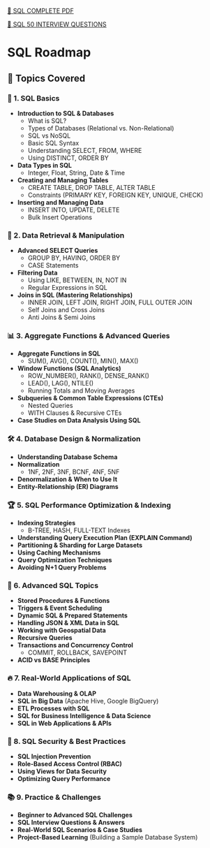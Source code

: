 [📘 SQL COMPLETE PDF](https://media.licdn.com/dms/document/media/v2/D561FAQEG0TZlLH8xbw/feedshare-document-pdf-analyzed/B56Zhh7rifHcAk-/0/1753989700515?e=1755129600&v=beta&t=BaDJ0jNQNwKx1wJB60BYl080KlzyNVK0w8nZYUGNKxA)

[📘 SQL 50 INTERVIEW QUESTIONS](https://media.licdn.com/dms/document/media/v2/D561FAQG1EtIMtvnZsQ/feedshare-document-pdf-analyzed/B56ZhjoutdHMAs-/0/1754018283527?e=1755129600&v=beta&t=JRbstr4s-ehVyQnkdsnGAJOZd4u1YCmRC5Jii8WUdio)



# SQL Roadmap

## 📌 Topics Covered

### 🔰 1. SQL Basics
- **Introduction to SQL & Databases**
  - What is SQL?
  - Types of Databases (Relational vs. Non-Relational)
  - SQL vs NoSQL
  - Basic SQL Syntax
  - Understanding SELECT, FROM, WHERE
  - Using DISTINCT, ORDER BY
- **Data Types in SQL**
  - Integer, Float, String, Date & Time
- **Creating and Managing Tables**
  - CREATE TABLE, DROP TABLE, ALTER TABLE
  - Constraints (PRIMARY KEY, FOREIGN KEY, UNIQUE, CHECK)
- **Inserting and Managing Data**
  - INSERT INTO, UPDATE, DELETE
  - Bulk Insert Operations

### 🔄 2. Data Retrieval & Manipulation
- **Advanced SELECT Queries**
  - GROUP BY, HAVING, ORDER BY
  - CASE Statements
- **Filtering Data**
  - Using LIKE, BETWEEN, IN, NOT IN
  - Regular Expressions in SQL
- **Joins in SQL (Mastering Relationships)**
  - INNER JOIN, LEFT JOIN, RIGHT JOIN, FULL OUTER JOIN
  - Self Joins and Cross Joins
  - Anti Joins & Semi Joins

### 📊 3. Aggregate Functions & Advanced Queries
- **Aggregate Functions in SQL**
  - SUM(), AVG(), COUNT(), MIN(), MAX()
- **Window Functions (SQL Analytics)**
  - ROW_NUMBER(), RANK(), DENSE_RANK()
  - LEAD(), LAG(), NTILE()
  - Running Totals and Moving Averages
- **Subqueries & Common Table Expressions (CTEs)**
  - Nested Queries
  - WITH Clauses & Recursive CTEs
- **Case Studies on Data Analysis Using SQL**

### 🛠 4. Database Design & Normalization
- **Understanding Database Schema**
- **Normalization**
  - 1NF, 2NF, 3NF, BCNF, 4NF, 5NF
- **Denormalization & When to Use It**
- **Entity-Relationship (ER) Diagrams**

### 🏆 5. SQL Performance Optimization & Indexing
- **Indexing Strategies**
  - B-TREE, HASH, FULL-TEXT Indexes
- **Understanding Query Execution Plan (EXPLAIN Command)**
- **Partitioning & Sharding for Large Datasets**
- **Using Caching Mechanisms**
- **Query Optimization Techniques**
- **Avoiding N+1 Query Problems**

### 🚀 6. Advanced SQL Topics
- **Stored Procedures & Functions**
- **Triggers & Event Scheduling**
- **Dynamic SQL & Prepared Statements**
- **Handling JSON & XML Data in SQL**
- **Working with Geospatial Data**
- **Recursive Queries**
- **Transactions and Concurrency Control**
  - COMMIT, ROLLBACK, SAVEPOINT
- **ACID vs BASE Principles**

### 🔥 7. Real-World Applications of SQL
- **Data Warehousing & OLAP**
- **SQL in Big Data** (Apache Hive, Google BigQuery)
- **ETL Processes with SQL**
- **SQL for Business Intelligence & Data Science**
- **SQL in Web Applications & APIs**

### 🎯 8. SQL Security & Best Practices
- **SQL Injection Prevention**
- **Role-Based Access Control (RBAC)**
- **Using Views for Data Security**
- **Optimizing Query Performance**

### 📚 9. Practice & Challenges
- **Beginner to Advanced SQL Challenges**
- **SQL Interview Questions & Answers**
- **Real-World SQL Scenarios & Case Studies**
- **Project-Based Learning** (Building a Sample Database System)

